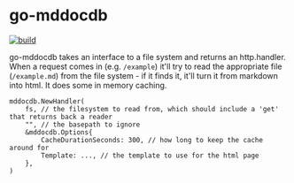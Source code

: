 # go-mddocdb

[![build](https://img.shields.io/github/workflow/status/dougrich/go-mddocdb/build?style=flat-square)](https://github.com/dougrich/go-mddocdb/actions/workflows/build.yml)

go-mddocdb takes an interface to a file system and returns an http.handler. When a request comes in (e.g. `/example`) it'll try to read the appropriate file (`/example.md`) from the file system - if it finds it, it'll turn it from markdown into html. It does some in memory caching.

```
mddocdb.NewHandler(
    fs, // the filesystem to read from, which should include a 'get' that returns back a reader
    "", // the basepath to ignore
    &mddocdb.Options{
        CacheDurationSeconds: 300, // how long to keep the cache around for
        Template: ..., // the template to use for the html page
    },
)
```